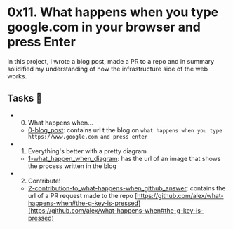 # 0x11. What happens when you type google.com in your browser and press Enter

In this project, I wrote a blog post, made a PR to a repo and in summary solidified my understanding of how the infrastructure side of the web works.

## Tasks :page_with_curl:

* 0. What happens when...
	* [0-blog_post](./0-blog_post): contains url t the blog on `what happens when you type https://www.google.com and press enter`
* 1. Everything's better with a pretty diagram
	* [1-what_happen_when_diagram](./1-what_happen_when_diagram): has the url of an image that shows the process written in the blog
* 2. Contribute!
	* [2-contribution-to_what-happens-when_github_answer](./2-contribution-to_what-happens-when_github_answer): contains the url of a PR request made to the repo [https://github.com/alex/what-happens-when#the-g-key-is-pressed](https://github.com/alex/what-happens-when#the-g-key-is-pressed)
